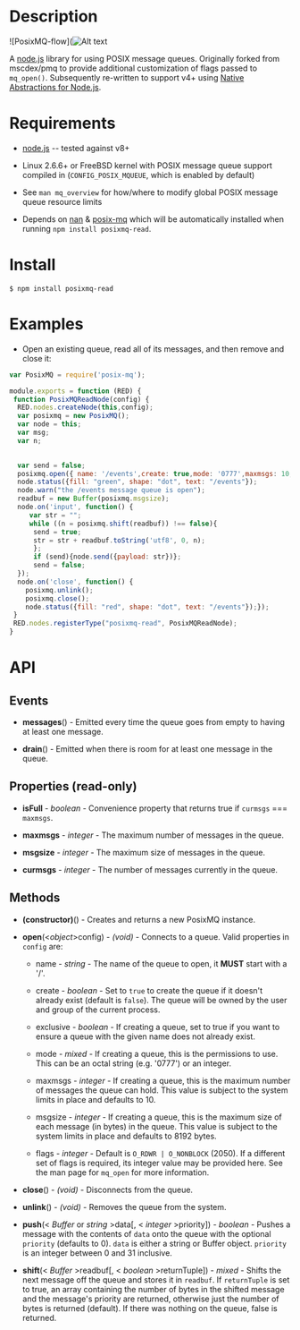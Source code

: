 Description
===========

![PosixMQ-flow](![Alt text](https://github.com/DE7GK35/PosixMQ-read/PosixMQ-flow.png?raw=true "Nodered-PosixMQ-flow")

A [node.js](http://nodejs.org/) library for using POSIX message queues. Originally forked from mscdex/pmq to provide additional customization of flags passed to `mq_open()`. Subsequently re-written to support v4+ using [Native Abstractions for Node.js](https://github.com/nodejs/nan).


Requirements
============

* [node.js](http://nodejs.org/) -- tested against v8+

* Linux 2.6.6+ or FreeBSD kernel with POSIX message queue support compiled in (`CONFIG_POSIX_MQUEUE`, which is enabled by default)

* See `man mq_overview` for how/where to modify global POSIX message queue resource limits

* Depends on [nan](https://www.npmjs.com/package/nan) & [posix-mq](https://www.npmjs.com/package/posix-mq) which will be automatically installed when running `npm install posixmq-read`.


Install
=======

```shell
$ npm install posixmq-read
```


Examples
========


* Open an existing queue, read all of its messages, and then remove and close it:

```javascript
var PosixMQ = require('posix-mq');

module.exports = function (RED) {
 function PosixMQReadNode(config) {
  RED.nodes.createNode(this,config);
  var posixmq = new PosixMQ();
  var node = this;
  var msg;
  var n;
 

  var send = false;
  posixmq.open({ name: '/events',create: true,mode: '0777',maxmsgs: 10, msgsize: 8 });
  node.status({fill: "green", shape: "dot", text: "/events"});
  node.warn("the /events message queue is open");
  readbuf = new Buffer(posixmq.msgsize);
  node.on('input', function() { 
     var str = "";
     while ((n = posixmq.shift(readbuf)) !== false){
      send = true;
      str = str + readbuf.toString('utf8', 0, n);
      };
      if (send){node.send({payload: str})};
      send = false;
  });
  node.on('close', function() { 
    posixmq.unlink();
    posixmq.close();
    node.status({fill: "red", shape: "dot", text: "/events"});});
 }
 RED.nodes.registerType("posixmq-read", PosixMQReadNode);
}
```


API
===

Events
------

* **messages**() - Emitted every time the queue goes from empty to having at least one message.

* **drain**() - Emitted when there is room for at least one message in the queue.

Properties (read-only)
----------------------

* **isFull** - _boolean_ - Convenience property that returns true if `curmsgs` === `maxmsgs`.

* **maxmsgs** - _integer_ - The maximum number of messages in the queue.

* **msgsize** - _integer_ - The maximum size of messages in the queue.

* **curmsgs** - _integer_ - The number of messages currently in the queue.

Methods
-------

* **(constructor)**() - Creates and returns a new PosixMQ instance.

* **open**(<_object_>config) - _(void)_ - Connects to a queue. Valid properties in `config` are:

    * name - _string_ - The name of the queue to open, it **MUST** start with a '/'.

    * create - _boolean_ - Set to `true` to create the queue if it doesn't already exist (default is `false`). The queue will be owned by the user and group of the current process.

    * exclusive - _boolean_ - If creating a queue, set to true if you want to ensure a queue with the given name does not already exist.

    * mode - _mixed_ - If creating a queue, this is the permissions to use. This can be an octal string (e.g. '0777') or an integer.

    * maxmsgs - _integer_ - If creating a queue, this is the maximum number of messages the queue can hold. This value is subject to the system limits in place and defaults to 10.

    * msgsize - _integer_ - If creating a queue, this is the maximum size of each message (in bytes) in the queue. This value is subject to the system limits in place and defaults to 8192 bytes.

    * flags - _integer_ - Default is `O_RDWR | O_NONBLOCK` (2050). If a different set of flags is required, its integer value may be provided here. See the man page for `mq_open` for more information.
    
* **close**() - _(void)_ - Disconnects from the queue.

* **unlink**() - _(void)_ - Removes the queue from the system.

* **push**(< _Buffer_ or _string_ >data[, < _integer_ >priority]) - _boolean_ - Pushes a message with the contents of `data` onto the queue with the optional `priority` (defaults to 0). `data` is either a string or Buffer object. `priority` is an integer between 0 and 31 inclusive.

* **shift**(< _Buffer_ >readbuf[, < _boolean_ >returnTuple]) - _mixed_ - Shifts the next message off the queue and stores it in `readbuf`. If `returnTuple` is set to true, an array containing the number of bytes in the shifted message and the message's priority are returned, otherwise just the number of bytes is returned (default). If there was nothing on the queue, false is returned.

